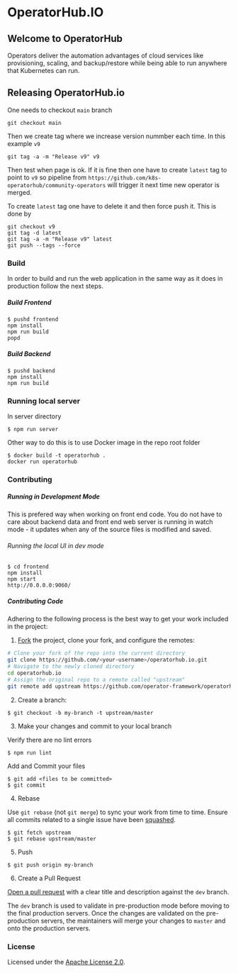 # OperatorHub.IO

## Welcome to OperatorHub

Operators deliver the automation advantages of cloud services like provisioning, scaling, and backup/restore while being
able to run anywhere that Kubernetes can run.

## Releasing OperatorHub.io

One needs to checkout `main` branch

```
git checkout main
```

Then we create tag where we increase version nummber each time. In this example `v9`

```
git tag -a -m "Release v9" v9
```

Then test when page is ok. If it is fine then one have to create `latest` tag to point to `v9` so pipeline from `https://github.com/k8s-operatorhub/community-operators` will trigger it next time new operator is merged.

To create `latest` tag one have to delete it and then force push it. This is done by

```
git checkout v9
git tag -d latest
git tag -a -m "Release v9" latest
git push --tags --force
```

### Build

In order to build and run the web application in the same way as it does in production follow the next steps.

##### Build Frontend

```
$ pushd frontend
npm install
npm run build
popd
```

##### Build Backend

```
$ pushd backend
npm install
npm run build
```

### Running local server

In server directory

```
$ npm run server
```

Other way to do this is to use Docker image in the repo root folder

```
$ docker build -t operatorhub .
docker run operatorhub
```

### Contributing

##### Running in Development Mode

This is prefered way when working on front end code. You do not have to care about backend data and front end web server is running in watch mode - it updates when any of the source files is modified and saved.

###### Running the local UI in dev mode

```
$ cd frontend
npm install
npm start
http://0.0.0.0:9060/
```

##### Contributing Code

Adhering to the following process is the best way to get your work included in the project:

1.  [Fork](https://help.github.com/fork-a-repo/) the project, clone your fork, and configure the remotes:

```bash
# Clone your fork of the repo into the current directory
git clone https://github.com/<your-username>/operatorhub.io.git
# Navigate to the newly cloned directory
cd operatorhub.io
# Assign the original repo to a remote called "upstream"
git remote add upstream https://github.com/operator-framework/operatorhub.io.git
```

2.  Create a branch:

```text
$ git checkout -b my-branch -t upstream/master
```

3. Make your changes and commit to your local branch

Verify there are no lint errors

```text
$ npm run lint
```

Add and Commit your files

```text
$ git add <files to be committed>
$ git commit
```

4.  Rebase

Use `git rebase` (not `git merge`) to sync your work from time to time. Ensure all commits related to a single
issue have been [squashed](https://github.com/ginatrapani/todo.txt-android/wiki/Squash-All-Commits-Related-to-a-Single-Issue-into-a-Single-Commit).

```text
$ git fetch upstream
$ git rebase upstream/master
```

5.  Push

```text
$ git push origin my-branch
```

6.  Create a Pull Request

[Open a pull request](https://help.github.com/articles/using-pull-requests/) with a clear title and description against
the `dev` branch.

The `dev` branch is used to validate in pre-production mode before moving to the final production servers. Once the
changes are validated on the pre-production servers, the maintainers will merge your changes to `master` and onto the
production servers.

### License

Licensed under the [Apache License 2.0](http://www.apache.org/licenses/LICENSE-2.0.html).
